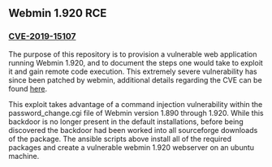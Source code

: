 ## Webmin 1.920 RCE

### [CVE-2019-15107](https://www.cvedetails.com/cve/CVE-2019-15107/)

The purpose of this repository is to provision a vulnerable web application running Webmin 1.920, and to document the steps one would take to exploit it and gain remote code execution. This extremely severe vulnerability has since been patched by webmin, additional details regarding the CVE can be found [here](https://www.cvedetails.com/cve/CVE-2019-15107/).

This exploit takes advantage of a command injection vulnerability within the password_change.cgi file of Webmin version 1.890 through 1.920. While this backdoor is no longer present in the default installations, before being discovered the backdoor had been worked into all sourceforge downloads of the package. The ansible scripts above install all of the required packages and create a vulnerable webmin 1.920 webserver on an ubuntu machine. 
